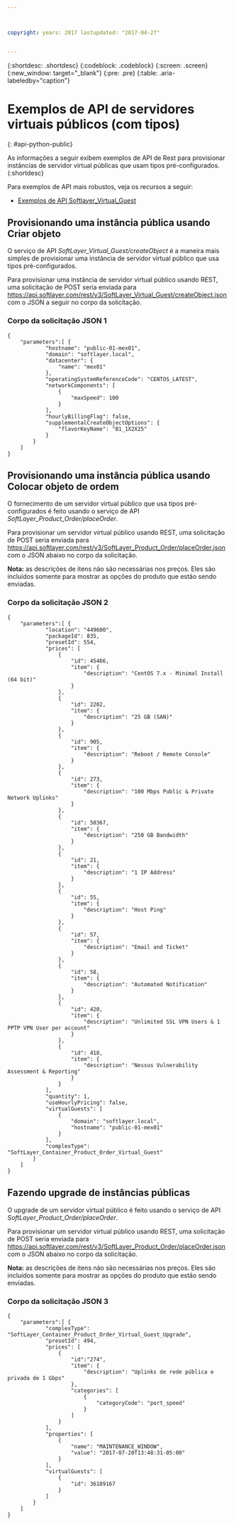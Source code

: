 ```yaml
---



copyright: years: 2017 lastupdated: "2017-04-27"


---
```


{:shortdesc: .shortdesc}
{:codeblock: .codeblock}
{:screen: .screen}
{:new_window: target="_blank"}
{:pre: .pre}
{:table: .aria-labeledby="caption"}

# Exemplos de API de servidores virtuais públicos (com tipos)
{: #api-python-public} 

As informações a seguir exibem exemplos de API de Rest para provisionar instâncias de servidor virtual públicas que usam tipos pré-configurados.
{:shortdesc}

Para exemplos de API mais robustos, veja os recursos a seguir:
* [Exemplos de API Softlayer_Virtual_Guest](https://softlayer.github.io/classes/softlayer_virtual_guest/)

## Provisionando uma instância pública usando Criar objeto
O serviço de API *SoftLayer_Virtual_Guest/createObject* é a maneira mais simples de provisionar uma instância de servidor virtual público que usa tipos pré-configurados.

Para provisionar uma instância de servidor virtual público usando REST, uma solicitação de POST seria enviada para https://api.softlayer.com/rest/v3/SoftLayer_Virtual_Guest/createObject.json com o JSON a seguir no corpo da solicitação.

### Corpo da solicitação JSON 1
```
{
    "parameters":[ {
            "hostname": "public-01-mex01",
            "domain": "softlayer.local",
            "datacenter": {
                "name": "mex01"  
            },
            "operatingSystemReferenceCode": "CENTOS_LATEST",
            "networkComponents": [
                {
                    "maxSpeed": 100
                }
            ],
            "hourlyBillingFlag": false,
            "supplementalCreateObjectOptions": {
                "flavorKeyName": "B1_1X2X25"
            }
        }
    ]
}
```

## Provisionando uma instância pública usando Colocar objeto de ordem
O fornecimento de um servidor virtual público que usa tipos pré-configurados é feito usando o serviço de API *SoftLayer_Product_Order/placeOrder*.

Para provisionar um servidor virtual público usando REST, uma solicitação de POST seria enviada para https://api.softlayer.com/rest/v3/SoftLayer_Product_Order/placeOrder.json com o JSON abaixo no corpo da solicitação.

**Nota:** as descrições de itens não são necessárias nos preços. Eles são incluídos somente para mostrar as opções do produto que estão sendo enviadas.

### Corpo da solicitação JSON 2
```
{
    "parameters":[ {
            "location": "449600",
            "packageId": 835,
            "presetId": 554,
            "prices": [
                {
                    "id": 45466,
                    "item": {
                        "description": "CentOS 7.x - Minimal Install (64 bit)"
                    }
                },
                {
                    "id": 2202,
                    "item": {
                        "description": "25 GB (SAN)"
                    }
                },
                {
                    "id": 905,
                    "item": {
                        "description": "Reboot / Remote Console"
                    }
                },
                {
                    "id": 273,
                    "item": {
                        "description": "100 Mbps Public & Private Network Uplinks"
                    }
                },
                {
                    "id": 50367,
                    "item": {
                        "description": "250 GB Bandwidth"
                    }
                },
                {
                    "id": 21,
                    "item": {
                        "description": "1 IP Address"
                    }
                },
                {
                    "id": 55,
                    "item": {
                        "description": "Host Ping"
                    }
                },
                {
                    "id": 57,
                    "item": {
                        "description": "Email and Ticket"
                    }
                },
                {
                    "id": 58,
                    "item": {
                        "description": "Automated Notification"
                    }
                },
                {
                    "id": 420,
                    "item": {
                        "description": "Unlimited SSL VPN Users & 1 PPTP VPN User per account"
                    }
                },
                {
                    "id": 418,
                    "item": {
                        "description": "Nessus Vulnerability Assessment & Reporting"
                    }
                }
            ],
            "quantity": 1,
            "useHourlyPricing": false,
            "virtualGuests": [
                {
                    "domain": "softlayer.local",
                    "hostname": "public-01-mex01"
                }
            ],
            "complexType": "SoftLayer_Container_Product_Order_Virtual_Guest"
        }
    ]
}
```

## Fazendo upgrade de instâncias públicas
O upgrade de um servidor virtual público é feito usando o serviço de API *SoftLayer_Product_Order/placeOrder*.

Para provisionar um servidor virtual público usando REST, uma solicitação de POST seria enviada para https://api.softlayer.com/rest/v3/SoftLayer_Product_Order/placeOrder.json com o JSON abaixo no corpo da solicitação.

**Nota:** as descrições de itens não são necessárias nos preços. Eles são incluídos somente para mostrar as opções do produto que estão sendo enviadas.

### Corpo da solicitação JSON 3
```
{
    "parameters":[ {
            "complexType": "SoftLayer_Container_Product_Order_Virtual_Guest_Upgrade",
            "presetId": 494,
            "prices": [
                {
                    "id":"274",
                    "item": {
                        "description": "Uplinks de rede pública e privada de 1 Gbps"
                    },
                    "categories": [
                        {
                            "categoryCode": "port_speed"
                        }
                    ]
                }
            ],
            "properties": [
                {
                    "name": "MAINTENANCE_WINDOW",
                    "value": "2017-07-20T13:48:31-05:00"
                }
            ],
            "virtualGuests": [
                {
                    "id": 36189167
                }
            ]
        }
    ]
}
```
